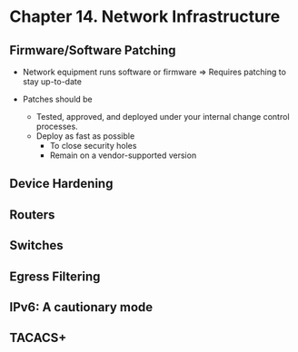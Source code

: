 # Chapter 14. Network Infrastructure


## Firmware/Software Patching

- Network equipment runs software or firmware => Requires patching to stay up-to-date

-  Patches should be 
   -  Tested, approved, and deployed under your internal change control processes.
   - Deploy as fast as possible
     - To close security holes
     - Remain on a vendor-supported version



## Device Hardening

## Routers

## Switches

## Egress Filtering

## IPv6: A cautionary mode

## TACACS+

